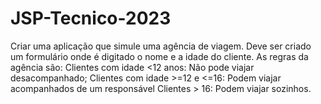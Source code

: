 # JSP-Tecnico-2023
Criar uma aplicação que simule uma agência de viagem.
Deve ser criado um formulário onde é digitado o nome e a idade do cliente. As regras da agência são:
Clientes com idade <12 anos: Não pode viajar desacompanhado;
Clientes com idade >=12 e <=16: Podem viajar acompanhados de um responsável
Clientes > 16: Podem viajar sozinhos.
